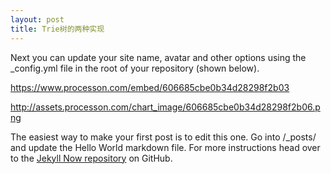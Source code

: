 ```yaml
---
layout: post
title: Trie树的两种实现
---
```


Next you can update your site name, avatar and other options using the _config.yml file in the root of your repository (shown below).

https://www.processon.com/embed/606685cbe0b34d28298f2b03

http://assets.processon.com/chart_image/606685cbe0b34d28298f2b06.png

The easiest way to make your first post is to edit this one. Go into /_posts/ and update the Hello World markdown file. For more instructions head over to the [Jekyll Now repository](https://github.com/barryclark/jekyll-now) on GitHub.